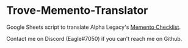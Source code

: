 # Trove-Memento-Translator

Google Sheets script to translate Alpha Legacy's [Memento Checklist](https://docs.google.com/spreadsheets/d/1ymlTA_4QCFFiM7im2lOlgPT6ISKisSsoXCa0SZrbvoQ/edit#gid=1365838150).

Contact me on Discord (Eagle#7050) if you can't reach me on Github.
